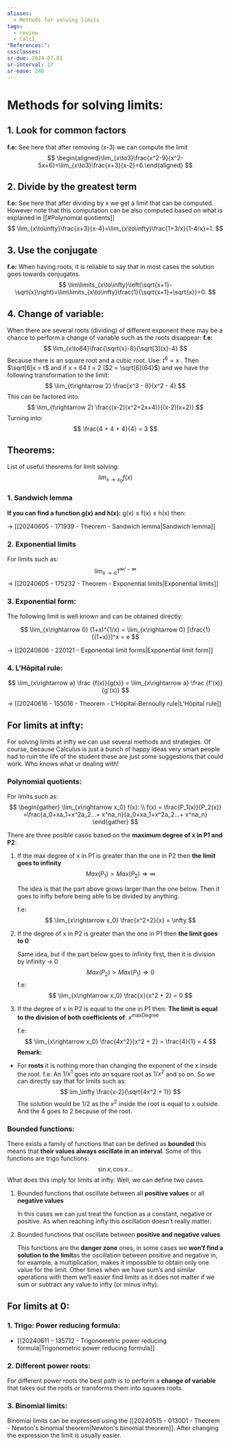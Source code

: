 ```yaml
---
aliases:
  - Methods for solving limits
tags:
  - review
  - CalcI
"References:": 
cssclasses:
sr-due: 2024-07-01
sr-interval: 17
sr-ease: 248
---
```

# Methods for solving limits:

## 1. **Look for common factors**
**f.e:** See here that after removing (x-3) we can compute the limit
$$
\begin{aligned}\lim_{x\to3}\frac{x^2-9}{x^2-5x+6}=\lim_{x\to3}\frac{x+3}{x-2}=6.\end{aligned}
$$

## 2. **Divide by the greatest term**
**f.e:** See here that after dividing by x we get a limit that can be computed. However note that this computation can be also computed based on what is explained in [[#Polynomial quotients]]  
$$
\lim_{x\to\infty}\frac{x+3}{x-4}=\lim_{x\to\infty}\frac{1+3/x}{1-4/x}=1.
$$

## 3. **Use the conjugate**
**f.e:** When having roots, it is reliable to say that in most cases the solution goes towards conjugates. 
$$
\lim\limits_{x\to\infty}\left(\sqrt{x+1}-\sqrt{x}\right)=\lim\limits_{x\to\infty}\frac{1}{\sqrt{x+1}+\sqrt{x}}=0.
$$
## 4. Change of variable: 
When there are several roots (dividing) of different exponent there may be a chance to perform a change of variable such as the roots disappear: 
**f.e:**
	$$
	\lim_{x\to64}\frac{\sqrt{x}-8}{\sqrt[3]{x}-4}
	$$
	Because there is an square root and a cubic root. Use: $t^6 = x$ . Then $\sqrt[6]x = t$ and if x = 64   t = 2 ($2 = \sqrt[6]{64}$) and we have the following transformation to the limit: 
	$$
	\lim_{t\rightarrow 2} \frac{x^3 - 8}{x^2 - 4}
	$$
	This can be factored into: 
	$$
	\lim_{t\rightarrow 2} \frac{(x-2)(x^2+2x+4)}{(x-2)(x+2)}
	$$
	Turning into: 
	$$
	\frac{4 + 4 + 4}{4} = 3
	$$


## Theorems: 
List of useful theorems for limit solving: 
$$
lim_{x\rightarrow x_0} f(x)
$$
### 1. Sandwich lemma
**If you can find a function g(x) and h(x):** g(x) ≤ f(x) ≤ h(x) then:
   
→ [[20240605 - 171939 - Theorem - Sandwich lemma|Sandwich lemma]]
  
### 2. Exponential limits
For limits such as:
$$\lim_{x\rightarrow \alpha} 1^{\infty /-\infty}$$
→ [[20240605 - 175232 - Theorem - Exponential limits|Exponential limits]] 

### 3. Exponential form: 
The following limit is well known and can be obtained directly:

$$
\lim_{x\rightarrow 0} (1+x)^{1/x} = \lim_{x\rightarrow 0} [\frac{1} {(1+x)}]^x = e
$$

→ [[20240606 - 220121 - Exponential limit forms|Exponential limit form]]

### 4. L’Hôpital rule: 

$$
 \lim_{x\rightarrow a} \frac {f(x)}{g(x)} = \lim_{x\rightarrow a} \frac {f'(x)}{g'(x)}
 $$

→ [[20240616 - 155016 - Theorem - L'Hôpital-Bernoully rule|L'Hôpital rule]]


## For limits at infty:

For solving limits at infty we can use several methods and strategies. Of course, because Calculus is just a bunch of happy ideas very smart people had to ruin the life of the student these are just some suggestions that could work. Who knows what ur dealing with!

### Polynomial quotients:
For limits such as: 
$$
\begin{gather}
\lim_{x\rightarrow x_0} f(x): \\ f(x) = \frac{P_1(x)}{P_2(x)} =\frac{a_0+xa_1+x^2a_2...+ x^na_n}{a_0+xa_1+x^2a_2...+ x^na_n}
\end{gather}
$$

There are three posible casos based on the **maximum degree of x in P1 and P2**: 

1. If the max degree of x in P1 is greater than the one in P2 then **the limit goes to infinity**
   $$
   Max(P_1) > Max(P_2) \Rightarrow \infty
   $$
   
   The idea is that the part above grows larger than the one below. Then it goes to infty before being able to be divided by anything. 
   
   f.e: 
	   $$
	   \lim_{x\rightarrow x_0} \frac{x^2+2}{x} = \infty
	   $$

2. If the degree of x in P2 is greater than the one in P1 then **the limit goes to 0**
   
   Same idea, but if the part below goes to infinity first, then it is division by infinity → 0 
   $$
   Max(P_2) > Max(P_1) \Rightarrow 0
   $$
   f.e: 
   $$
	   \lim_{x\rightarrow x_0} \frac{x}{x^2 + 2} = 0
	$$

3. If the degree of x in P2 is equal to the one in P1 then:
   **The limit is equal to the division of both coefficients of**: $x^{\text{maxDegree}}$
   
   f.e: 
	   $$
	   \lim_{x\rightarrow x_0} \frac{4x^2}{x^2 + 2} = \frac{4}{1} = 4
	   $$
**Remark:**
+ For **roots** it is nothing more than changing the exponent of the x inside the root. 
  f.e: An $1/x^1$ goes into an square root as $1/x^2$ and so on. 
  So we can directly say that for limits such as: 
  $$
  lim_\infty \frac{x-2}{\sqrt{4x^2 + 1}}
  $$
  The solution would be 1/2 as the $x^2$ inside the root is equal to x outside. And the 4 goes to 2 because of the root. 

### Bounded functions: 
There exists a family of functions that can be defined as **bounded** this means that **their values always oscillate in an interval**. 
Some of this functions are trigo functions:
$$
\sin x, \cos x ...
$$
What does this imply for limits at infty. Well, we can define two cases. 

1. Bounded functions that oscillate between all **positive values** or all **negative values**
	
	In this cases we can just treat the function as a constant, negative or positive. As when reaching infty this oscillation doesn’t really matter. 


2. Bounded functions that oscillate between **positive and negative values**
   
   This functions are the **danger zone** ones, in some cases we **won’f find a solution to the limit**as the oscillation between positive and negative in, for example, a multiplication, makes it impossible to obtain only one value for the limit.
   Other times when we have sum’s and similar operations with them we’ll easier find limits as it does not matter if we sum or subtract any value to infty (or minus infty).
## For limits at 0: 

### 1. Trigo: Power reducing formula: 
+ [[20240611 - 135712 - Trigonometric power reducing formula|Trigonometric power reducing formula]]
### 2. Different power roots: 
For different power roots the best path is to perform a **change of variable** that takes out the roots or transforms them into squares roots. 

### 3. Binomial limits: 
Binomial limits can be expressed using the [[20240515 - 013001 - Theorem - Newton's binomial theorem|Newton's binomial theorem]]. After changing the expression the limit is usually easier.
